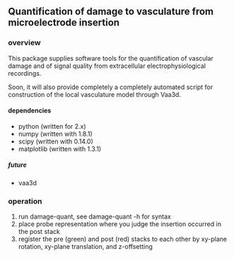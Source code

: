 
## Quantification of damage to vasculature from microelectrode insertion ##

### overview ###

This package supplies software tools for the quantification of vascular damage
and of signal quality from extracellular electrophysiological recordings. 

Soon, it will also provide completely a completely automated script for 
construction of the local vasculature model through Vaa3d. 

#### dependencies ####
* python (written for 2.x)
* numpy (written with 1.8.1)
* scipy (written with 0.14.0)
* matplotlib (written with 1.3.1)

##### future #####
* vaa3d

### operation ###

1. run damage-quant, see damage-quant -h for syntax
2. place probe representation where you judge the insertion occurred in the 
   post stack
3. register the pre (green) and post (red) stacks to each other by xy-plane 
   rotation, xy-plane translation, and z-offsetting
